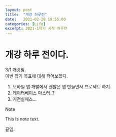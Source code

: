```yaml
---
layout: post
title:  "개강 하루전"
date:   2021-02-28 19:55:00
categories: [Life]
excerpt: 2021-1학기 시작 하루전
---
```


# 개강 하루 전이다.  
3/1 개강임.  
이번 학기 목표에 대해 적어보겠다.  
1. 모바일 앱 개발에서 괜찮은 앱 만들면서 프로젝트 하기.  
2. 데이터베이스 마스터..?  
3. 기전실패스...  

>[!NOTE]  
>  
>This is note text.  

끝임.  